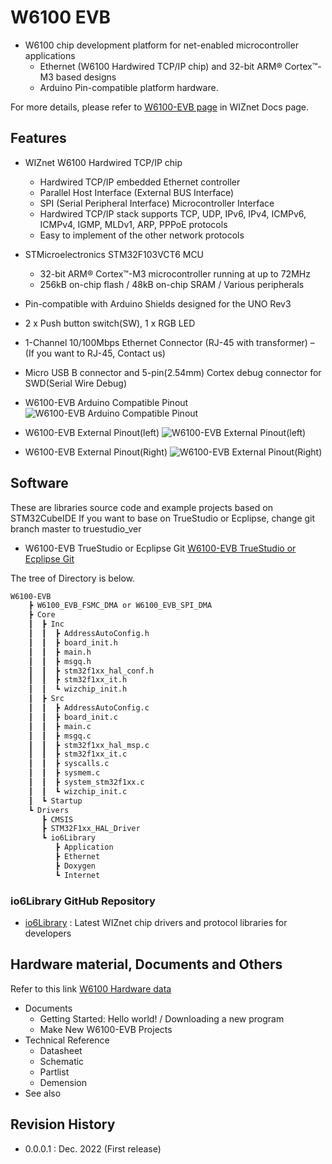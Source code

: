 # W6100 EVB
- W6100 chip development platform for net-enabled microcontroller applications
	- Ethernet (W6100 Hardwired TCP/IP chip) and 32-bit ARM® Cortex™-M3 based designs
	- Arduino Pin-compatible platform hardware.

[link-w6100-evb]: https://github.com/Wiznet/W6100-EVB/blob/master/static/images/w6100-evb.png

For more details, please refer to [W6100-EVB page](https://docs.wiznet.io/Product/iEthernet/W6100/w6100-evb) in WIZnet Docs page.

## Features
- WIZnet W6100 Hardwired TCP/IP chip
  - Hardwired TCP/IP embedded Ethernet controller
  - Parallel Host Interface (External BUS Interface)
  - SPI (Serial Peripheral Interface) Microcontroller Interface
  - Hardwired TCP/IP stack supports TCP, UDP, IPv6, IPv4, ICMPv6, ICMPv4, IGMP, MLDv1, ARP, PPPoE protocols
  - Easy to implement of the other network protocols
  
- STMicroelectronics STM32F103VCT6 MCU
  - 32-bit ARM® Cortex™-M3 microcontroller running at up to 72MHz
  - 256kB on-chip flash / 48kB on-chip SRAM / Various peripherals
- Pin-compatible with Arduino Shields designed for the UNO Rev3
- 2 x Push button switch(SW), 1 x RGB LED
- 1-Channel 10/100Mbps Ethernet Connector (RJ-45 with transformer) – (If you want to RJ-45, Contact us)
- Micro USB B connector and 5-pin(2.54mm) Cortex debug connector for SWD(Serial Wire Debug)

- W6100-EVB Arduino Compatible Pinout
![W6100-EVB Arduino Compatible Pinout](https://docs.wiznet.io/assets/images/w6100-evb_pinout_1-09e4d4e3d62eebce50b7fcbddf327a17.png "W6100-EVB Arduino Compatible Pinout")

- W6100-EVB External Pinout(left)
![W6100-EVB External Pinout(left)](https://docs.wiznet.io/assets/images/w6100-evb_pinout_2-948a788361e5a216464b9f97c5721514.png "W6100-EVB External Pinout(left)")

- W6100-EVB External Pinout(Right)
![W6100-EVB External Pinout(Right)](https://docs.wiznet.io/assets/images/w6100-evb_pinout_3-fab1afd733476ec35ba6031eff59659d.png "W6100-EVB External Pinout(Right)")

## Software
These are libraries source code and example projects based on STM32CubeIDE
If you want to base on TrueStudio or Ecplipse, change git branch master to truestudio_ver
- W6100-EVB TrueStudio or Ecplipse Git
 [W6100-EVB TrueStudio or Ecplipse Git](https://github.com/Wiznet/W6100-EVB/tree/truestudio_ver)

The tree of Directory is below.

```1
W6100-EVB
    ┣ W6100_EVB_FSMC_DMA or W6100_EVB_SPI_DMA
    ┣ Core
    ┃  ┣ Inc
    ┃  ┃  ┣ AddressAutoConfig.h
    ┃  ┃  ┣ board_init.h
    ┃  ┃  ┣ main.h
    ┃  ┃  ┣ msgq.h
    ┃  ┃  ┣ stm32f1xx_hal_conf.h
    ┃  ┃  ┣ stm32f1xx_it.h
    ┃  ┃  ┗ wizchip_init.h
    ┃  ┣ Src
    ┃  ┃  ┣ AddressAutoConfig.c
    ┃  ┃  ┣ board_init.c
    ┃  ┃  ┣ main.c
    ┃  ┃  ┣ msgq.c
    ┃  ┃  ┣ stm32f1xx_hal_msp.c
    ┃  ┃  ┣ stm32f1xx_it.c
    ┃  ┃  ┣ syscalls.c
    ┃  ┃  ┣ sysmem.c
    ┃  ┃  ┣ system_stm32f1xx.c
    ┃  ┃  ┗ wizchip_init.c
    ┃  ┗ Startup
    ┗ Drivers
       ┣ CMSIS
       ┣ STM32F1xx_HAL_Driver
       ┗ io6Library
          ┣ Application
          ┣ Ethernet
          ┣ Doxygen
          ┗ Internet

```

### io6Library GitHub Repository
- [io6Library](https://github.com/Wiznet/io6Library) : Latest WIZnet chip drivers and protocol libraries for developers

## Hardware material, Documents and Others
Refer to this link [W6100 Hardware data](https://github.com/Wiznet/Hardware-Files-of-WIZnet/tree/master/02_iEthernet/W6100/W6100-EVB_V110) 
- Documents
  - Getting Started: Hello world! / Downloading a new program
  - Make New W6100-EVB Projects
- Technical Reference
  - Datasheet
  - Schematic
  - Partlist
  - Demension
- See also



## Revision History
- 0.0.0.1       : Dec. 2022 (First release)
